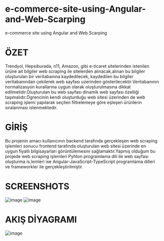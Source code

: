 # e-commerce-site-using-Angular-and-Web-Scarping
e-commerce site using Angular and Web Scarping
# ÖZET
Trendyol, Hepsiburada, n11, Amazon, gibi e-ticaret
sitelerinden istenilen ürüne ait bilgiler web scraping ile sitelerden alınacak,alınan bu bilgiler oluşturulan bir veritabanına
kaydedilecek, kaydedilen bu bilgiler veritabanından çekilerek
web sayfası uzerinden gösterilecektir.Veritabanının normalizasyon kurallarına uygun olarak oluşturulmasına dikkat
edilmelidir.Oluşturulan bu web sayfası dinamik web sayfası
özelliği taşımalıdır.Ögrencinin kendi oluşturduğu web sitesi 
üzerinden de web scraping işlemi yapılarak seçilen filtrelemeye göre eşleşen ürünlerin sıralanması istenmektedir.
# GİRİŞ
Bu projenin amacı kullanıcının backend tarafında
gerçekleşen web scraping işlemleri sonucu frontend
tarafında oluşturulan web sitesi üzerinde en uygun fiyatlı
bilgisayarları görüntülemesini sağlamaktır.Yapmış olduğum
bu projede web scraping işlemleri Pyhton programlama
dili ile web sayfası oluşturma is¸lemleri ise Angular-JavaScript-TypeScript programlama dilleri ve frameworkler
ile gerçekleştirilmiştir.

# SCREENSHOTS

![image](https://user-images.githubusercontent.com/73225797/221575603-0c7c75e8-df68-47ad-8bbb-e2f924716466.png)
![image](https://user-images.githubusercontent.com/73225797/221575694-18bbac4f-0e73-4e2e-a70e-0973e9fb3a99.png)

# AKIŞ DİYAGRAMI
![image](https://user-images.githubusercontent.com/73225797/221575770-9eb3b339-0b05-4b0e-9591-18585d12ecc2.png)

